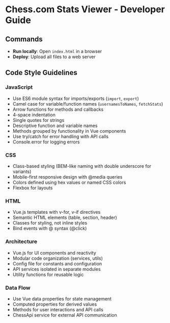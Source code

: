 # Chess.com Stats Viewer - Developer Guide

## Commands
- **Run locally**: Open `index.html` in a browser
- **Deploy**: Upload all files to a web server

## Code Style Guidelines

### JavaScript
- Use ES6 module syntax for imports/exports (`import`, `export`)
- Camel case for variable/function names (`usernamesToNames`, `fetchStats`)
- Arrow functions for methods and callbacks
- 4-space indentation
- Single quotes for strings
- Descriptive function and variable names
- Methods grouped by functionality in Vue components
- Use try/catch for error handling with API calls
- Console.error for logging errors

### CSS
- Class-based styling (BEM-like naming with double underscore for variants)
- Mobile-first responsive design with @media queries
- Colors defined using hex values or named CSS colors
- Flexbox for layouts

### HTML
- Vue.js templates with v-for, v-if directives
- Semantic HTML elements (table, section, header)
- Classes for styling, not inline styles
- Bind events with @ syntax (@click)

### Architecture
- Vue.js for UI components and reactivity
- Modular code organization (services, utils)
- Config file for constants and configuration
- API services isolated in separate modules
- Utility functions for reusable logic

### Data Flow
- Use Vue data properties for state management
- Computed properties for derived values
- Methods for user interactions and API calls
- ChessApi service for external API communication